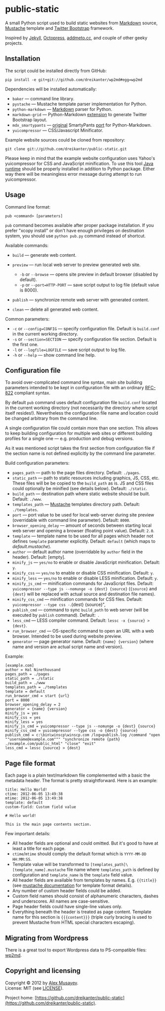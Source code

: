 # public-static

A small Python script used to build static websites from [Markdown](http://daringfireball.net/projects/markdown) source, [Mustache](http://mustache.github.com) template and [Twitter Bootstrap](http://getskeleton.com) framework.

Inspired by [Jekyll](http://jekyllrb.com), [Octopress](http://octopress.org), [addmeto.cc](https://github.com/bobuk/addmeto.cc), and couple of other geeky projects.

## Installation

The script could be installed directly from GitHub:

	pip install -e git+git://github.com/dreikanter/wp2md#egg=wp2md

Dependencies will be installed automatically:

* `baker` — command line library.
* `pystache` — Mustache template parser implementation for Python.
* `python-markdown` — [Markdown](http://daringfireball.net/projects/markdown/) parser for Python.
* `markdown-grid` — Python-Markdown [extension](https://github.com/dreikanter/markdown-grid) to generate Twitter Bootstrap layout.
* `mdx_smartypants` — [original](http://daringfireball.net/projects/smartypants/) SmartyPants [port](http://pypi.python.org/pypi/mdx_smartypants/) for Python-Markdown.
* `yuicompressor` — CSS/Javascript Minificator.

Example website sources could be cloned from repository:

	git clone git://github.com/dreikanter/public-static.git

Please keep in mind that the example website configuration uses Yahoo's yuicompressor for CSS and JavaScript minification. To use this tool [Java runtime](http://www.java.com/en/download/index.jsp) should be properly installed in addition to Python package. Either way there will be meaningless error message during attempt to run yuicompressor.

## Usage

Command line format:

	pub <command> [parameters]

`pub` command becomes available after proper package installation. If you prefer "xcopy install" or don't have enough privileges on destination system, you should use `python pub.py` command instead of shortcut.

Available commands:

* `build` — generate web content.
* `preview` — run local web server to preview generated web site.

	* `-b` or `--browse` — opens site preview in default browser (disabled by default).
	* `-p` or `--port=HTTP-PORT` — save script output to log file (default value is 8000).

* `publish` — synchronize remote web server with generated content.
* `clean` — delete all generated web content.

Common parameters:

* `-c` or `--config=CONFIG` — specify configuration file. Default is `build.conf` in the current working directory.
* `-s` or `--section=SECTION` — specify configuration file section. Default is the first one.
* `-l` or `--logfile=LOGFILE` — save script output to log file.
* `-h` or `--help` — show command line help.

## Configuration file

To avoid over-complicated command line syntax, main site building parameters intended to be kept in configuration file with an ordinary [RFC-822](http://www.ietf.org/rfc/rfc0822) compliant syntax.

By default `pub` command uses default configuration file `build.conf` located in the current working directory (not necessarily the directory where script itself resides!). Nevertheless the configuration file name and location could be changed arbitrary from the command line.

A single configuration file could contain more than one section. This allows to keep building configuration for multiple web sites or different building profiles for a single one — e.g. production and debug versions.

As it was mentioned script takes the first section from configuration file if the section name is not defined explicitly by the command line parameter. 

Build configuration parameters:

* `pages_path` — path to the page files directory. Default: `./pages`.
* `static_path` — path to static resources including graphics, JS, CSS, etc. These files will be be copied to the `build_path` as is. JS and CSS files could optionally be minified (see details below). Default: `./static`.
* `build_path` — destination path where static website should be built. Default: `./www`.
* `templates_path` — [Mustache](http://mustache.github.com) templates directory path. Default: `./templates`.
* `port` — port value to be used for local web-server during site preview (overridable with command line parameter). Default: `8000`.
* `browser_opening_delay` — amount of seconds between starting local web server and opening a browser (floating point value). Default: `2.0`.
* `template` — template name to be used for all pages which header not defines `template` parameter explicitly. Default: `default` (which maps to _default.mustache_).
* `author` — default author name (overridable by `author` field in the header). Default: [empty].
* `minify_js` — `yes/no` to enable or disable JavaScript minification. Default: `y`.
* `minify_css` — `yes/no` to enable or disable CSS minification. Default: `y`.
* `minify_less` — `yes/no` to enable or disable LESS minification. Default: `y`.
* `minify_js_cmd` — minification commands for JavaScript files. Default: `yuicompressor --type js --nomunge -o {dest} {source}`  (`{source}` and `{dest}` will be replaced with actual source and destination file names).
* `minify_css_cmd` — minification commands for CSS files. Default: `yuicompressor --type css -`.{dest} {source}",
* `publish_cmd` — command to sync `build_path` to web server (will be executed by `publish` command). Default:` `.
* `less_cmd` — LESS compiler command. Default: `lessc -x {source} > {dest}`.
* `run_browser_cmd` — OS-specific command to open an URL with a web browser. Intended to be used during website preview.
* `generator` — page generator name. Default: `{name} {version}` (where name and version are actual script name and version).

Example:

	[example.com]
	author = Hal Ninethousand
	pages_path = ./pages
	static_path = ./static
	build_path = ./www
	templates_path = ./templates
	template = default
	run_browser_cmd = start {url}
	port = 8000
	browser_opening_delay = 2
	generator = {name} {version}
	minify_js = yes
	minify_css = yes
	minify_less = yes
	minify_js_cmd = yuicompressor --type js --nomunge -o {dest} {source}
	minify_css_cmd = yuicompressor --type css -o {dest} {source}
	publish_cmd = c:\bin\winscp\winscp.com /log=publish.log /command "open ""username@example.com""" "synchronize remote {path} ./example.com/public_html" "close" "exit"
	less_cmd = lessc {source} > {dest}

## Page file format

Each page is a plain text/markdown file complemented with a basic the metadata header. The format is pretty straightforward. Here is an example:

	title: Hello World!
	ctime: 2012-06-05 13:49:38
	mtime: 2012-06-05 13:49:38
	template: default
	custom-field: Custom field value

	# Hello world!

	This is the main page contents section.

Few important details:

* All header fields are optional and could omitted. But it's good to have at least a title for each page.
* `ctime`/`mtime` should comply the default format which is `YYYY-MM-DD HH:MM:SS`.
* Template value will be transformed to `[templates_path]\[template_name].mustache` file name where `templates_path` is defined by configuration and `template_name` is the `template` field value.
* All header fields are available from templates by names. E.g. `{{title}}` (see [mustache documentation](http://mustache.github.com/mustache.5.html) for template format details).
* Any number of custom header fields could be added.
* Custom field names should consist of alphanumeric characters, dashes and underscores. All names are case-sensitive.
* Page header fields could have single-line values only.
* Everything beneath the header is treated as page content. Template name for this section is `{{{content}}}` (triple curly bracing is used to prevent Mustache from HTML special characters escaping).

## Migrating from Wordpress

There is a great tool to export Wordpress data to PS-compatible files: [wp2md](https://github.com/dreikanter/wp2md).

## Copyright and licensing

Copyright &copy; 2012 by [Alex Musayev](http://alex.musayev.com).  
License: MIT (see [LICENSE](https://raw.github.com/dreikanter/public-static/master/LICENSE)).

Project home: [https://github.com/dreikanter/public-static](https://github.com/dreikanter/public-static).  
